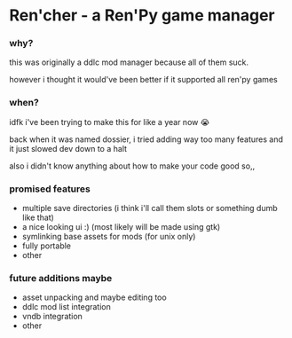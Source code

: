 # Ren'cher - a Ren'Py game manager

### why?
this was originally a ddlc mod manager because all of them suck.

however i thought it would've been better if it supported all ren'py games

### when?
idfk i've been trying to make this for like a year now 😭

back when it was named dossier, i tried adding way too many features and it just slowed dev down to a halt

also i didn't know anything about how to make your code good so,,

### promised features
* multiple save directories (i think i'll call them slots or something dumb like that)
* a nice looking ui :) (most likely will be made using gtk)
* symlinking base assets for mods (for unix only)
* fully portable
* other

### future additions maybe
* asset unpacking and maybe editing too
* ddlc mod list integration
* vndb integration
* other